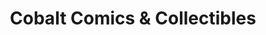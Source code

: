 ---
title: "Cobalt Comics & Collectibles"
url: /aurora/cobalt-comics-und-collectibles/
shop: Sammler
---